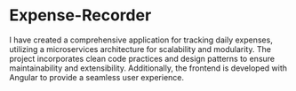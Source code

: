 # Expense-Recorder
I have created a comprehensive application for tracking daily expenses, utilizing a microservices architecture for scalability and modularity. The project incorporates clean code practices and design patterns to ensure maintainability and extensibility. Additionally, the frontend is developed with Angular to provide a seamless user experience.
